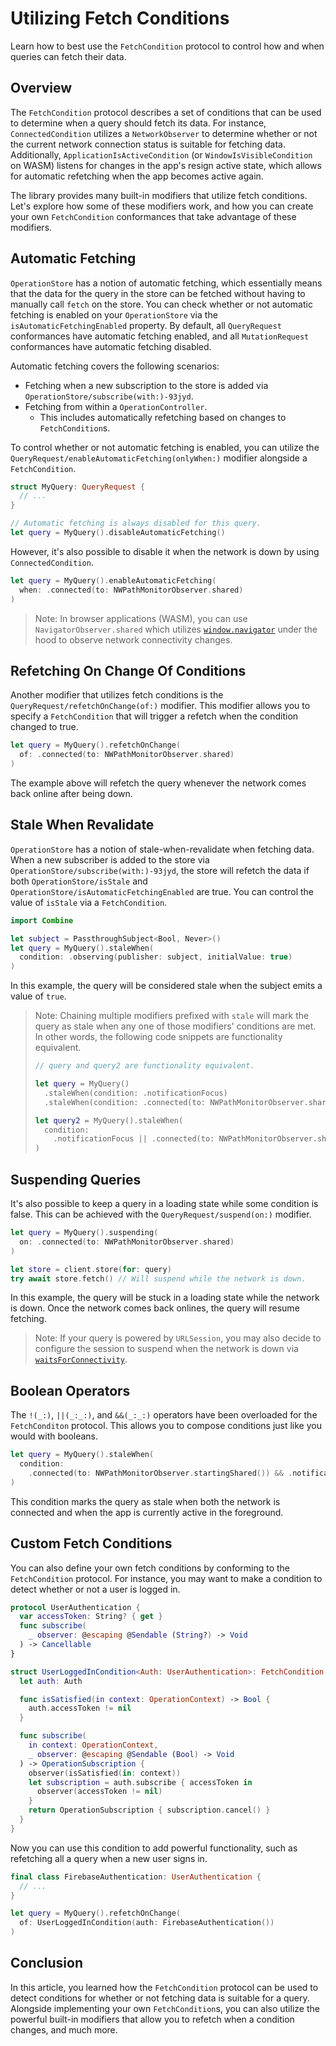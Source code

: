 # Utilizing Fetch Conditions

Learn how to best use the ``FetchCondition`` protocol to control how and when queries can fetch their data.

## Overview

The `FetchCondition` protocol describes a set of conditions that can be used to determine when a query should fetch its data. For instance, ``ConnectedCondition`` utilizes a ``NetworkObserver`` to determine whether or not the current network connection status is suitable for fetching data. Additionally, ``ApplicationIsActiveCondition`` (or `WindowIsVisibleCondition` on WASM) listens for changes in the app's resign active state, which allows for automatic refetching when the app becomes active again.

The library provides many built-in modifiers that utilize fetch conditions. Let's explore how some of these modifiers work, and how you can create your own `FetchCondition` conformances that take advantage of these modifiers.

## Automatic Fetching

``OperationStore`` has a notion of automatic fetching, which essentially means that the data for the query in the store can be fetched without having to manually call `fetch` on the store. You can check whether or not automatic fetching is enabled on your `OperationStore` via the `isAutomaticFetchingEnabled` property. By default, all ``QueryRequest`` conformances have automatic fetching enabled, and all ``MutationRequest`` conformances have automatic fetching disabled.

Automatic fetching covers the following scenarios:
- Fetching when a new subscription to the store is added via ``OperationStore/subscribe(with:)-93jyd``.
- Fetching from within a ``OperationController``.
  - This includes automatically refetching based on changes to `FetchCondition`s.

To control whether or not automatic fetching is enabled, you can utilize the ``QueryRequest/enableAutomaticFetching(onlyWhen:)`` modifier alongside a `FetchCondition`.

```swift
struct MyQuery: QueryRequest {
  // ...
}

// Automatic fetching is always disabled for this query.
let query = MyQuery().disableAutomaticFetching()
```

However, it's also possible to disable it when the network is down by using `ConnectedCondition`.

```swift
let query = MyQuery().enableAutomaticFetching(
  when: .connected(to: NWPathMonitorObserver.shared)
)
```

> Note: In browser applications (WASM), you can use `NavigatorObserver.shared` which utilizes [`window.navigator`](https://developer.mozilla.org/en-US/docs/Web/API/Navigator) under the hood to observe network connectivity changes.

## Refetching On Change Of Conditions

Another modifier that utilizes fetch conditions is the ``QueryRequest/refetchOnChange(of:)`` modifier. This modifier allows you to specify a `FetchCondition` that will trigger a refetch when the condition changed to true.

```swift
let query = MyQuery().refetchOnChange(
  of: .connected(to: NWPathMonitorObserver.shared)
)
```

The example above will refetch the query whenever the network comes back online after being down.

## Stale When Revalidate

`OperationStore` has a notion of stale-when-revalidate when fetching data. When a new subscriber is added to the store via ``OperationStore/subscribe(with:)-93jyd``, the store will refetch the data if both ``OperationStore/isStale`` and ``OperationStore/isAutomaticFetchingEnabled`` are true. You can control the value of `isStale` via a `FetchCondition`.

```swift
import Combine

let subject = PassthroughSubject<Bool, Never>()
let query = MyQuery().staleWhen(
  condition: .observing(publisher: subject, initialValue: true)
)
```

In this example, the query will be considered stale when the subject emits a value of `true`.

> Note: Chaining multiple modifiers prefixed with `stale` will mark the query as stale when any one of those modifiers' conditions are met. In other words, the following code snippets are functionality equivalent.
> ```swift
> // query and query2 are functionality equivalent.
>
> let query = MyQuery()
>   .staleWhen(condition: .notificationFocus)
>   .staleWhen(condition: .connected(to: NWPathMonitorObserver.shared))
>
> let query2 = MyQuery().staleWhen(
>   condition:
>     .notificationFocus || .connected(to: NWPathMonitorObserver.shared)
> )
> ```

## Suspending Queries

It's also possible to keep a query in a loading state while some condition is false. This can be achieved with the ``QueryRequest/suspend(on:)`` modifier.

```swift
let query = MyQuery().suspending(
  on: .connected(to: NWPathMonitorObserver.shared)
)

let store = client.store(for: query)
try await store.fetch() // Will suspend while the network is down.
```

In this example, the query will be stuck in a loading state while the network is down. Once the network comes back onlines, the query will resume fetching.

> Note: If your query is powered by `URLSession`, you may also decide to configure the session to suspend when the network is down via [`waitsForConnectivity`](https://developer.apple.com/documentation/foundation/urlsessionconfiguration/2908812-waitsforconnectivity).

## Boolean Operators

The ``!(_:)``, ``||(_:_:)``, and ``&&(_:_:)`` operators have been overloaded for the `FetchConditon` protocol. This allows you to compose conditions just like you would with booleans.

```swift
let query = MyQuery().staleWhen(
  condition:
    .connected(to: NWPathMonitorObserver.startingShared()) && .notificationFocus
)
```

This condition marks the query as stale when both the network is connected and when the app is currently active in the foreground.

## Custom Fetch Conditions

You can also define your own fetch conditions by conforming to the `FetchCondition` protocol. For instance, you may want to make a condition to detect whether or not a user is logged in.

```swift
protocol UserAuthentication {
  var accessToken: String? { get }
  func subscribe(
    _ observer: @escaping @Sendable (String?) -> Void
  ) -> Cancellable
}

struct UserLoggedInCondition<Auth: UserAuthentication>: FetchCondition {
  let auth: Auth

  func isSatisfied(in context: OperationContext) -> Bool {
    auth.accessToken != nil
  }

  func subscribe(
    in context: OperationContext,
    _ observer: @escaping @Sendable (Bool) -> Void
  ) -> OperationSubscription {
    observer(isSatisfied(in: context))
    let subscription = auth.subscribe { accessToken in
      observer(accessToken != nil)
    }
    return OperationSubscription { subscription.cancel() }
  }
}
```

Now you can use this condition to add powerful functionality, such as refetching all a query when a new user signs in.

```swift
final class FirebaseAuthentication: UserAuthentication {
  // ...
}

let query = MyQuery().refetchOnChange(
  of: UserLoggedInCondition(auth: FirebaseAuthentication())
)
```

## Conclusion

In this article, you learned how the `FetchCondition` protocol can be used to detect conditions for whether or not fetching data is suitable for a query. Alongside implementing your own `FetchCondition`s, you can also utilize the powerful built-in modifiers that allow you to refetch when a condition changes, and much more.
